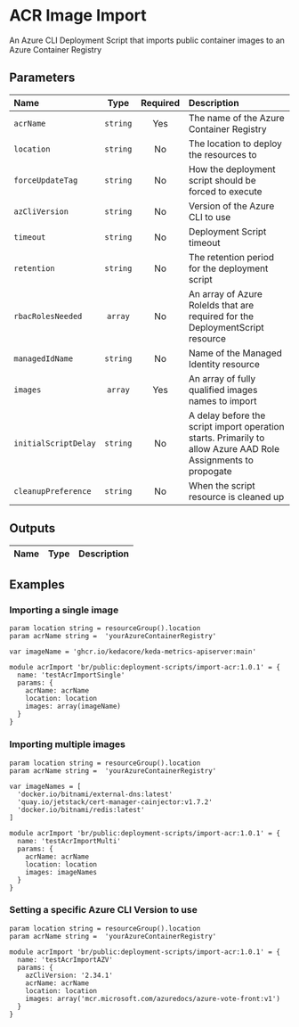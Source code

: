 # ACR Image Import

An Azure CLI Deployment Script that imports public container images to an Azure Container Registry

## Parameters

| Name                 | Type     | Required | Description                                                                                                   |
| :------------------- | :------: | :------: | :------------------------------------------------------------------------------------------------------------ |
| `acrName`            | `string` | Yes      | The name of the Azure Container Registry                                                                      |
| `location`           | `string` | No       | The location to deploy the resources to                                                                       |
| `forceUpdateTag`     | `string` | No       | How the deployment script should be forced to execute                                                         |
| `azCliVersion`       | `string` | No       | Version of the Azure CLI to use                                                                               |
| `timeout`            | `string` | No       | Deployment Script timeout                                                                                     |
| `retention`          | `string` | No       | The retention period for the deployment script                                                                |
| `rbacRolesNeeded`    | `array`  | No       | An array of Azure RoleIds that are required for the DeploymentScript resource                                 |
| `managedIdName`      | `string` | No       | Name of the Managed Identity resource                                                                         |
| `images`             | `array`  | Yes      | An array of fully qualified images names to import                                                            |
| `initialScriptDelay` | `string` | No       | A delay before the script import operation starts. Primarily to allow Azure AAD Role Assignments to propogate |
| `cleanupPreference`  | `string` | No       | When the script resource is cleaned up                                                                        |

## Outputs

| Name | Type | Description |
| :--- | :--: | :---------- |

## Examples

### Importing a single image

```bicep
param location string = resourceGroup().location
param acrName string =  'yourAzureContainerRegistry'

var imageName = 'ghcr.io/kedacore/keda-metrics-apiserver:main'

module acrImport 'br/public:deployment-scripts/import-acr:1.0.1' = {
  name: 'testAcrImportSingle'
  params: {
    acrName: acrName
    location: location
    images: array(imageName)
  }
}
```

### Importing multiple images

```bicep
param location string = resourceGroup().location
param acrName string =  'yourAzureContainerRegistry'

var imageNames = [
  'docker.io/bitnami/external-dns:latest'
  'quay.io/jetstack/cert-manager-cainjector:v1.7.2'
  'docker.io/bitnami/redis:latest'
]

module acrImport 'br/public:deployment-scripts/import-acr:1.0.1' = {
  name: 'testAcrImportMulti'
  params: {
    acrName: acrName
    location: location
    images: imageNames
  }
}
```

### Setting a specific Azure CLI Version to use

```bicep
param location string = resourceGroup().location
param acrName string =  'yourAzureContainerRegistry'

module acrImport 'br/public:deployment-scripts/import-acr:1.0.1' = {
  name: 'testAcrImportAZV'
  params: {
    azCliVersion: '2.34.1'
    acrName: acrName
    location: location
    images: array('mcr.microsoft.com/azuredocs/azure-vote-front:v1')
  }
}
```
